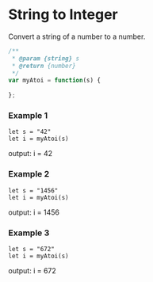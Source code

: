 # String to Integer

Convert a string of a number to a number.


```javascript
/**
 * @param {string} s
 * @return {number}
 */
var myAtoi = function(s) {
    
};
```

### Example 1

```
let s = "42"
let i = myAtoi(s)
```
output: i = 42

### Example 2

```
let s = "1456"
let i = myAtoi(s)
```
output: i = 1456


### Example 3

```
let s = "672"
let i = myAtoi(s)
```
output: i = 672
